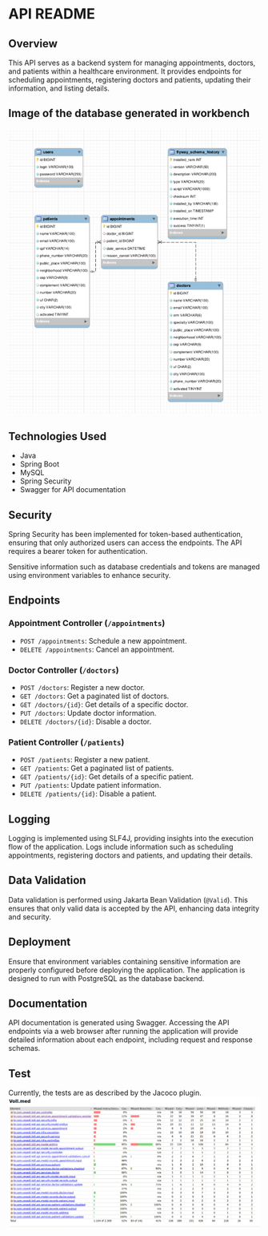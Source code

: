 # API README

## Overview
This API serves as a backend system for managing appointments, doctors, and patients within a healthcare environment. It provides endpoints for scheduling appointments, registering doctors and patients, updating their information, and listing details.

## Image of the database generated in workbench

![Imagem do banco de dados](model.png)


## Technologies Used
- Java
- Spring Boot
- MySQL
- Spring Security
- Swagger for API documentation

## Security
Spring Security has been implemented for token-based authentication, ensuring that only authorized users can access the endpoints. The API requires a bearer token for authentication.

Sensitive information such as database credentials and tokens are managed using environment variables to enhance security.

## Endpoints

### Appointment Controller (`/appointments`)
- `POST /appointments`: Schedule a new appointment.
- `DELETE /appointments`: Cancel an appointment.

### Doctor Controller (`/doctors`)
- `POST /doctors`: Register a new doctor.
- `GET /doctors`: Get a paginated list of doctors.
- `GET /doctors/{id}`: Get details of a specific doctor.
- `PUT /doctors`: Update doctor information.
- `DELETE /doctors/{id}`: Disable a doctor.

### Patient Controller (`/patients`)
- `POST /patients`: Register a new patient.
- `GET /patients`: Get a paginated list of patients.
- `GET /patients/{id}`: Get details of a specific patient.
- `PUT /patients`: Update patient information.
- `DELETE /patients/{id}`: Disable a patient.

## Logging
Logging is implemented using SLF4J, providing insights into the execution flow of the application. Logs include information such as scheduling appointments, registering doctors and patients, and updating their details.

## Data Validation
Data validation is performed using Jakarta Bean Validation (`@Valid`). This ensures that only valid data is accepted by the API, enhancing data integrity and security.

## Deployment
Ensure that environment variables containing sensitive information are properly configured before deploying the application. The application is designed to run with PostgreSQL as the database backend. 

## Documentation
API documentation is generated using Swagger. Accessing the API endpoints via a web browser after running the application will provide detailed information about each endpoint, including request and response schemas.

## Test

Currently, the tests are as described by the Jacoco plugin.
![Imagem dos testes](jacoco.png)

